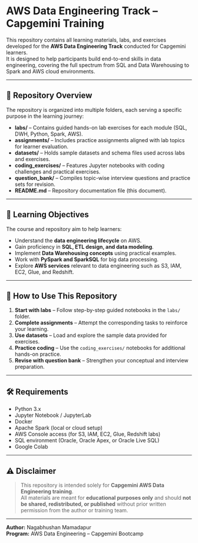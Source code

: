 # AWS Data Engineering Track – Capgemini Training

This repository contains all learning materials, labs, and exercises developed for the **AWS Data Engineering Track** conducted for Capgemini learners.  
It is designed to help participants build end-to-end skills in data engineering, covering the full spectrum from SQL and Data Warehousing to Spark and AWS cloud environments.

---

## 📁 Repository Overview

The repository is organized into multiple folders, each serving a specific purpose in the learning journey:

- **labs/** – Contains guided hands-on lab exercises for each module (SQL, DWH, Python, Spark, AWS).  
- **assignments/** – Includes practice assignments aligned with lab topics for learner evaluation.  
- **datasets/** – Holds sample datasets and schema files used across labs and exercises.  
- **coding_exercises/** – Features Jupyter notebooks with coding challenges and practical exercises.  
- **question_bank/** – Compiles topic-wise interview questions and practice sets for revision.  
- **README.md** – Repository documentation file (this document).  

---

## 🚀 Learning Objectives

The course and repository aim to help learners:

- Understand the **data engineering lifecycle** on AWS.  
- Gain proficiency in **SQL, ETL design, and data modeling**.  
- Implement **Data Warehousing concepts** using practical examples.  
- Work with **PySpark and SparkSQL** for big data processing.  
- Explore **AWS services** relevant to data engineering such as S3, IAM, EC2, Glue, and Redshift.  

---

## 🧠 How to Use This Repository

1. **Start with labs** – Follow step-by-step guided notebooks in the `labs/` folder.  
2. **Complete assignments** – Attempt the corresponding tasks to reinforce your learning.  
3. **Use datasets** – Load and explore the sample data provided for exercises.  
4. **Practice coding** – Use the `coding_exercises/` notebooks for additional hands-on practice.  
5. **Revise with question bank** – Strengthen your conceptual and interview preparation.  

---

## 🛠️ Requirements

- Python 3.x  
- Jupyter Notebook / JupyterLab  
- Docker
- Apache Spark (local or cloud setup)  
- AWS Console access (for S3, IAM, EC2, Glue, Redshift labs)  
- SQL environment (Oracle, Oracle Apex, or Oracle Live SQL)
- Google Colab

---

## ⚠️ Disclaimer

> This repository is intended solely for **Capgemini AWS Data Engineering training**.  
> All materials are meant for **educational purposes only** and should **not be shared, redistributed, or published** without prior written permission from the author or training team.

---

**Author:** Nagabhushan Mamadapur  
**Program:** AWS Data Engineering – Capgemini Bootcamp  
